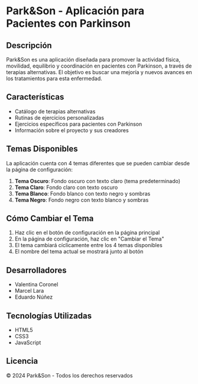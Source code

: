 # Park&Son - Aplicación para Pacientes con Parkinson

## Descripción

Park&Son es una aplicación diseñada para promover la actividad física, movilidad, equilibrio y coordinación en pacientes con Parkinson, a través de terapias alternativas. El objetivo es buscar una mejoría y nuevos avances en los tratamientos para esta enfermedad.

## Características

- Catálogo de terapias alternativas
- Rutinas de ejercicios personalizadas
- Ejercicios específicos para pacientes con Parkinson
- Información sobre el proyecto y sus creadores

## Temas Disponibles

La aplicación cuenta con 4 temas diferentes que se pueden cambiar desde la página de configuración:

1. **Tema Oscuro**: Fondo oscuro con texto claro (tema predeterminado)
2. **Tema Claro**: Fondo claro con texto oscuro
3. **Tema Blanco**: Fondo blanco con texto negro y sombras
4. **Tema Negro**: Fondo negro con texto blanco y sombras

## Cómo Cambiar el Tema

1. Haz clic en el botón de configuración en la página principal
2. En la página de configuración, haz clic en "Cambiar el Tema"
3. El tema cambiará cíclicamente entre los 4 temas disponibles
4. El nombre del tema actual se mostrará junto al botón

## Desarrolladores

- Valentina Coronel
- Marcel Lara
- Eduardo Núñez

## Tecnologías Utilizadas

- HTML5
- CSS3
- JavaScript

## Licencia

© 2024 Park&Son - Todos los derechos reservados